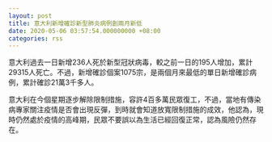 ```yaml
---
layout: post
title: 意大利新增確診新型肺炎病例創兩月新低
date: 2020-05-06 03:57:54.000000000 +08:00
categories: rss
---
```


意大利過去一日新增236人死於新型冠狀病毒，較之前一日的195人增加，累計29315人死亡。不過，新增確診個案1075宗，是兩個月來最低的單日新增確診病例，累計確診21萬3千多人。

意大利在今個星期逐步解除限制措施，容許4百多萬民眾復工，不過，當地有傳染病專家關注疫情是否會出現反彈，到時就會知道放寬限制措施的成效，他認為，現時仍然處於疫情的高峰期，民眾不要誤以為生活已經回復正常，認為風險仍然存在。
